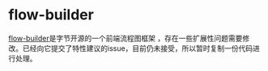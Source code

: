 # flow-builder
[flow-builder](https://github.com/bytedance/flow-builder)是字节开源的一个前端流程图框架 ，存在一些扩展性问题需要修改。已经向它提交了特性建议的issue，目前仍未接受，所以暂时复制一份代码进行处理。